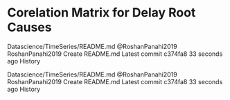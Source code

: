 # Corelation Matrix for Delay Root Causes

Datascience/TimeSeries/README.md
@RoshanPanahi2019
RoshanPanahi2019 Create README.md
Latest commit c374fa8 33 seconds ago
History 

Datascience/TimeSeries/README.md
@RoshanPanahi2019
RoshanPanahi2019 Create README.md
Latest commit c374fa8 33 seconds ago
History 
